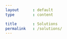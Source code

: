 ```yaml
---
layout      : default
type        : content

title       : Solutions
permalink   : /solutions/
---
```


